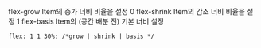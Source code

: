 flex-grow	Item의 증가 너비 비율을 설정	0
flex-shrink	Item의 감소 너비 비율을 설정	1
flex-basis	Item의 (공간 배분 전) 기본 너비 설정


```
flex: 1 1 30%; /*grow | shrink | basis */
```